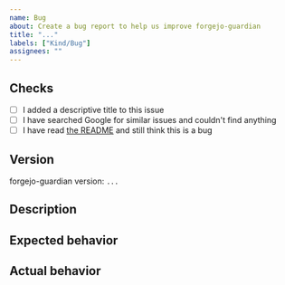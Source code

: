 ```yaml
---
name: Bug
about: Create a bug report to help us improve forgejo-guardian
title: "..."
labels: ["Kind/Bug"]
assignees: ""
---
```


## Checks

- [ ] I added a descriptive title to this issue
- [ ] I have searched Google for similar issues and couldn't find anything
- [ ] I have read [the README](https://git.4rs.nl/awiteb/forgejo-guardian/src/branch/master/README.md) and still think this is a bug

## Version

<!-- Report for the bug only if it's present in the latest version of forgejo-guardian.
If you are not using the latest version, please update and check if the bug is still present. -->

forgejo-guardian version: `...`

## Description

<!-- A clear and concise description of what the bug is. -->

## Expected behavior

<!-- A clear and concise description of what you expected to happen. -->

## Actual behavior

<!-- A clear and concise description of what happens. -->
